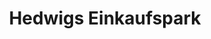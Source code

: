 ---
title: "Hedwigs Einkaufspark"
url: /frankfurt-oder/hedwigs-einkaufspark/
shop: Einkaufszentrum
---